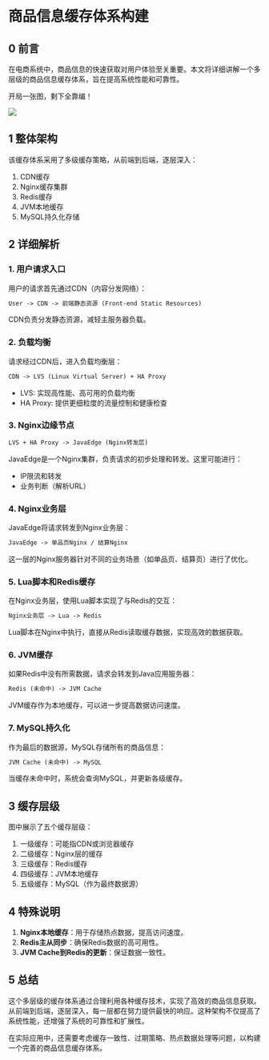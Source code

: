# 商品信息缓存体系构建

## 0 前言

在电商系统中，商品信息的快速获取对用户体验至关重要。本文将详细讲解一个多层级的商品信息缓存体系，旨在提高系统性能和可靠性。

开局一张图，剩下全靠编！

![](https://my-img.javaedge.com.cn/javaedge-blog/2024/07/aafcd0ddd74efc37357f125bac0705be.png)

## 1 整体架构

该缓存体系采用了多级缓存策略，从前端到后端，逐层深入：

1. CDN缓存
2. Nginx缓存集群
3. Redis缓存
4. JVM本地缓存
5. MySQL持久化存储

## 2 详细解析

### 1. 用户请求入口

用户的请求首先通过CDN（内容分发网络）：

```markdown
User -> CDN -> 前端静态资源 (Front-end Static Resources)
```

CDN负责分发静态资源，减轻主服务器负载。

### 2. 负载均衡

请求经过CDN后，进入负载均衡层：

```markdown
CDN -> LVS (Linux Virtual Server) + HA Proxy
```

- LVS: 实现高性能、高可用的负载均衡
- HA Proxy: 提供更细粒度的流量控制和健康检查

### 3. Nginx边缘节点

```markdown
LVS + HA Proxy -> JavaEdge (Nginx转发层)
```

JavaEdge是一个Nginx集群，负责请求的初步处理和转发。这里可能进行：

- IP限流和转发
- 业务判断（解析URL）

### 4. Nginx业务层

JavaEdge将请求转发到Nginx业务层：

```markdown
JavaEdge -> 单品页Nginx / 结算Nginx
```

这一层的Nginx服务器针对不同的业务场景（如单品页、结算页）进行了优化。

### 5. Lua脚本和Redis缓存

在Nginx业务层，使用Lua脚本实现了与Redis的交互：

```markdown
Nginx业务层 -> Lua -> Redis
```

Lua脚本在Nginx中执行，直接从Redis读取缓存数据，实现高效的数据获取。

### 6. JVM缓存

如果Redis中没有所需数据，请求会转发到Java应用服务器：

```markdown
Redis (未命中) -> JVM Cache
```

JVM缓存作为本地缓存，可以进一步提高数据访问速度。

### 7. MySQL持久化

作为最后的数据源，MySQL存储所有的商品信息：

```markdown
JVM Cache (未命中) -> MySQL
```

当缓存未命中时，系统会查询MySQL，并更新各级缓存。

## 3 缓存层级

图中展示了五个缓存层级：

1. 一级缓存：可能指CDN或浏览器缓存
2. 二级缓存：Nginx层的缓存
3. 三级缓存：Redis缓存
4. 四级缓存：JVM本地缓存
5. 五级缓存：MySQL（作为最终数据源）

## 4 特殊说明

1. **Nginx本地缓存**：用于存储热点数据，提高访问速度。
2. **Redis主从同步**：确保Redis数据的高可用性。
3. **JVM Cache到Redis的更新**：保证数据一致性。

## 5 总结

这个多层级的缓存体系通过合理利用各种缓存技术，实现了高效的商品信息获取。从前端到后端，逐层深入，每一层都在努力提供最快的响应。这种架构不仅提高了系统性能，还增强了系统的可靠性和扩展性。

在实际应用中，还需要考虑缓存一致性、过期策略、热点数据处理等问题，以构建一个完善的商品信息缓存体系。